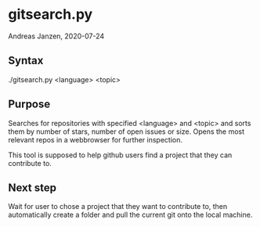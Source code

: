 # gitsearch.py
Andreas Janzen, 2020-07-24

## Syntax
./gitsearch.py \<language\> \<topic\>

## Purpose
Searches for repositories with specified \<language\> and \<topic\> and sorts them by number of stars, number of open issues or size. Opens the most relevant repos in a webbrowser for further inspection.

This tool is supposed to help github users find a project that they can contribute to.

## Next step
Wait for user to chose a project that they want to contribute to, then automatically create a folder and pull the current git onto the local machine.
